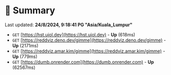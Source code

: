 # 📖 Summary
Last updated: **24/8/2024, 9:18:41 PG "Asia/Kuala_Lumpur"**

- `GET` [https://hst.ujol.dev](https://hst.ujol.dev) - **Up** (618ms)
- `GET` [https://reddviz.deno.dev/gimme](https://reddviz.deno.dev/gimme) - **Up** (2171ms)
- `GET` [https://reddviz.amar.kim/gimme](https://reddviz.amar.kim/gimme) - **Up** (779ms)
- `GET` [https://dumb.onrender.com](https://dumb.onrender.com) - **Up** (62567ms)
